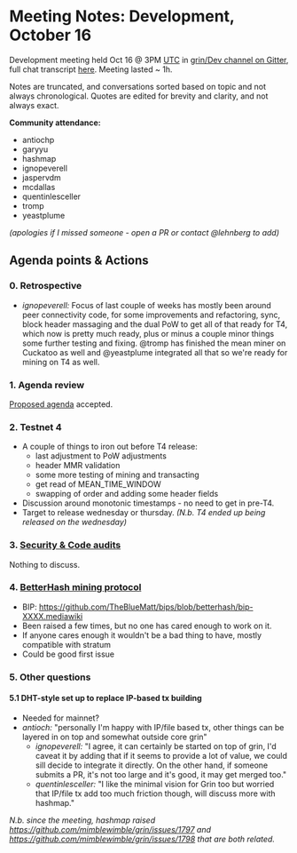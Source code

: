 # Meeting Notes: Development, October 16

Development meeting held Oct 16 @ 3PM [UTC](http://www.timebie.com/std/utc.php) in [grin/Dev channel on Gitter](https://gitter.im/grin_community/dev), full chat transcript [here](https://gitter.im/grin_community/dev?at=5bc5fd9cf659e67772c6494b). Meeting lasted ~ 1h.

Notes are truncated, and conversations sorted based on topic and not always chronological. Quotes are edited for brevity and clarity, and not always exact. 

**Community attendance:**
* antiochp
* garyyu
* hashmap
* ignopeverell
* jaspervdm
* mcdallas
* quentinlesceller
* tromp
* yeastplume

_(apologies if I missed someone - open a PR or contact @lehnberg to add)_


## Agenda points & Actions

### 0. Retrospective
* _ignopeverell:_ Focus of last couple of weeks has mostly been around peer connectivity code, for some improvements and refactoring, sync, block header massaging and the dual PoW to get all of that ready for T4, which now is pretty much ready, plus or minus a couple minor things some further testing and fixing. @tromp has finished the mean miner on Cuckatoo as well and @yeastplume integrated all that so we're ready for mining on T4 as well.

### 1. Agenda review
[Proposed agenda](https://www.grin-forum.org/t/agenda-development-oct-16-2018/917) accepted.

### 2. Testnet 4 
* A couple of things to iron out before T4 release:
   * last adjustment to PoW adjustments
   * header MMR validation
   * some more testing of mining and transacting
   * get read of MEAN_TIME_WINDOW
   * swapping of order and adding some header fields
* Discussion around monotonic timestamps - no need to get in pre-T4.
* Target to release wednesday or thursday. _(N.b. T4 ended up being released on the wednesday)_

### 3. [Security & Code audits](https://github.com/mimblewimble/grin/issues/1609)
Nothing to discuss.

### 4. [BetterHash mining protocol](https://www.grin-forum.org/t/betterhash-mining-protocol/913)
* BIP: https://github.com/TheBlueMatt/bips/blob/betterhash/bip-XXXX.mediawiki
* Been raised a few times, but no one has cared enough to work on it.
* If anyone cares enough it wouldn't be a bad thing to have, mostly compatible with stratum
* Could be good first issue

### 5. Other questions

#### 5.1 DHT-style set up to replace IP-based tx building
* Needed for mainnet?
* _antioch:_ "personally I'm happy with IP/file based tx, other things can be layered in on top
and somewhat outside core grin"
   * _ignopeverell:_ "I agree, it can certainly be started on top of grin, I'd caveat it by adding that if it seems to provide a lot of value, we could sill decide to integrate it directly. On the other hand, if someone submits a PR, it's not too large and it's good, it may get merged too."
   * _quentinlesceller:_ "I like the minimal vision for Grin too but worried that IP/file tx add too much friction though, will discuss more with hashmap."

_N.b. since the meeting, hashmap raised https://github.com/mimblewimble/grin/issues/1797 and https://github.com/mimblewimble/grin/issues/1798 that are both related._
